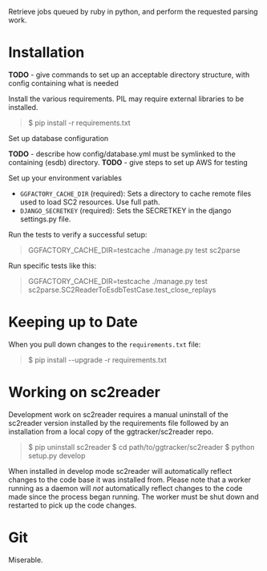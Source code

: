 Retrieve jobs queued by ruby in python, and perform the requested parsing work.

Installation
===============

**TODO** - give commands to set up an acceptable directory structure, with config containing what is needed

Install the various requirements. PIL may require external libraries to be installed.

> $ pip install -r requirements.txt

Set up database configuration

**TODO** - describe how config/database.yml must be symlinked to the containing (esdb) directory.
**TODO** - give steps to set up AWS for testing


Set up your environment variables

* `GGFACTORY_CACHE_DIR` (required): Sets a directory to cache remote files used to load SC2 resources. Use full path.
* `DJANGO_SECRETKEY` (required): Sets the SECRETKEY in the django settings.py file.

Run the tests to verify a successful setup:

> GGFACTORY_CACHE_DIR=testcache ./manage.py test sc2parse

Run specific tests like this:
> GGFACTORY_CACHE_DIR=testcache ./manage.py test sc2parse.SC2ReaderToEsdbTestCase.test_close_replays


Keeping up to Date
=====================

When you pull down changes to the `requirements.txt` file:

> $ pip install --upgrade -r requirements.txt



Working on sc2reader
========================

Development work on sc2reader requires a manual uninstall of the
sc2reader version installed by the requirements file followed by
an installation from a local copy of the ggtracker/sc2reader repo.

> $ pip uninstall sc2reader
> $ cd path/to/ggtracker/sc2reader
> $ python setup.py develop

When installed in develop mode sc2reader will automatically reflect
changes to the code base it was installed from. Please note that
a worker running as a daemon will *not* automatically reflect changes
to the code made since the process began running. The worker must be
shut down and restarted to pick up the code changes.

Git
===
Miserable.
